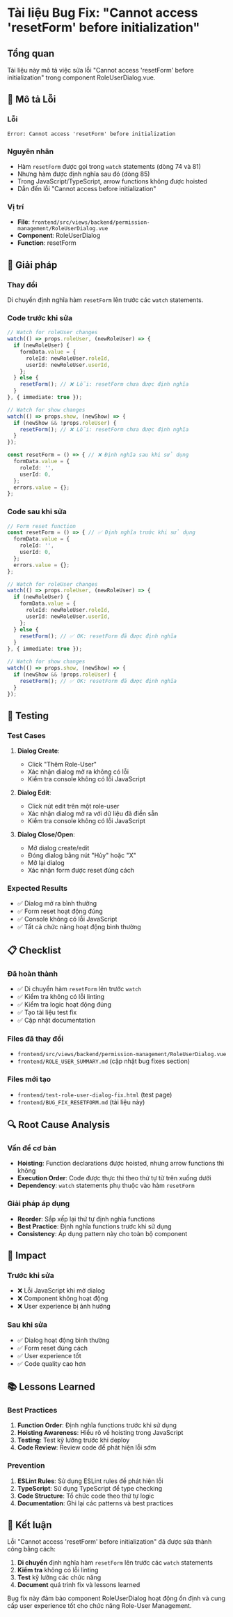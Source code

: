 # Tài liệu Bug Fix: "Cannot access 'resetForm' before initialization"

## Tổng quan

Tài liệu này mô tả việc sửa lỗi "Cannot access 'resetForm' before initialization" trong component RoleUserDialog.vue.

## 🐛 Mô tả Lỗi

### Lỗi
```
Error: Cannot access 'resetForm' before initialization
```

### Nguyên nhân
- Hàm `resetForm` được gọi trong `watch` statements (dòng 74 và 81)
- Nhưng hàm được định nghĩa sau đó (dòng 85)
- Trong JavaScript/TypeScript, arrow functions không được hoisted
- Dẫn đến lỗi "Cannot access before initialization"

### Vị trí
- **File**: `frontend/src/views/backend/permission-management/RoleUserDialog.vue`
- **Component**: RoleUserDialog
- **Function**: resetForm

## 🔧 Giải pháp

### Thay đổi
Di chuyển định nghĩa hàm `resetForm` lên trước các `watch` statements.

### Code trước khi sửa
```typescript
// Watch for roleUser changes
watch(() => props.roleUser, (newRoleUser) => {
  if (newRoleUser) {
    formData.value = {
      roleId: newRoleUser.roleId,
      userId: newRoleUser.userId,
    };
  } else {
    resetForm(); // ❌ Lỗi: resetForm chưa được định nghĩa
  }
}, { immediate: true });

// Watch for show changes
watch(() => props.show, (newShow) => {
  if (newShow && !props.roleUser) {
    resetForm(); // ❌ Lỗi: resetForm chưa được định nghĩa
  }
});

const resetForm = () => { // ❌ Định nghĩa sau khi sử dụng
  formData.value = {
    roleId: '',
    userId: 0,
  };
  errors.value = {};
};
```

### Code sau khi sửa
```typescript
// Form reset function
const resetForm = () => { // ✅ Định nghĩa trước khi sử dụng
  formData.value = {
    roleId: '',
    userId: 0,
  };
  errors.value = {};
};

// Watch for roleUser changes
watch(() => props.roleUser, (newRoleUser) => {
  if (newRoleUser) {
    formData.value = {
      roleId: newRoleUser.roleId,
      userId: newRoleUser.userId,
    };
  } else {
    resetForm(); // ✅ OK: resetForm đã được định nghĩa
  }
}, { immediate: true });

// Watch for show changes
watch(() => props.show, (newShow) => {
  if (newShow && !props.roleUser) {
    resetForm(); // ✅ OK: resetForm đã được định nghĩa
  }
});
```

## 🧪 Testing

### Test Cases
1. **Dialog Create**:
   - Click "Thêm Role-User"
   - Xác nhận dialog mở ra không có lỗi
   - Kiểm tra console không có lỗi JavaScript

2. **Dialog Edit**:
   - Click nút edit trên một role-user
   - Xác nhận dialog mở ra với dữ liệu đã điền sẵn
   - Kiểm tra console không có lỗi JavaScript

3. **Dialog Close/Open**:
   - Mở dialog create/edit
   - Đóng dialog bằng nút "Hủy" hoặc "X"
   - Mở lại dialog
   - Xác nhận form được reset đúng cách

### Expected Results
- ✅ Dialog mở ra bình thường
- ✅ Form reset hoạt động đúng
- ✅ Console không có lỗi JavaScript
- ✅ Tất cả chức năng hoạt động bình thường

## 📋 Checklist

### Đã hoàn thành
- ✅ Di chuyển hàm `resetForm` lên trước `watch`
- ✅ Kiểm tra không có lỗi linting
- ✅ Kiểm tra logic hoạt động đúng
- ✅ Tạo tài liệu test fix
- ✅ Cập nhật documentation

### Files đã thay đổi
- `frontend/src/views/backend/permission-management/RoleUserDialog.vue`
- `frontend/ROLE_USER_SUMMARY.md` (cập nhật bug fixes section)

### Files mới tạo
- `frontend/test-role-user-dialog-fix.html` (test page)
- `frontend/BUG_FIX_RESETFORM.md` (tài liệu này)

## 🔍 Root Cause Analysis

### Vấn đề cơ bản
- **Hoisting**: Function declarations được hoisted, nhưng arrow functions thì không
- **Execution Order**: Code được thực thi theo thứ tự từ trên xuống dưới
- **Dependency**: `watch` statements phụ thuộc vào hàm `resetForm`

### Giải pháp áp dụng
- **Reorder**: Sắp xếp lại thứ tự định nghĩa functions
- **Best Practice**: Định nghĩa functions trước khi sử dụng
- **Consistency**: Áp dụng pattern này cho toàn bộ component

## 🚀 Impact

### Trước khi sửa
- ❌ Lỗi JavaScript khi mở dialog
- ❌ Component không hoạt động
- ❌ User experience bị ảnh hưởng

### Sau khi sửa
- ✅ Dialog hoạt động bình thường
- ✅ Form reset đúng cách
- ✅ User experience tốt
- ✅ Code quality cao hơn

## 📚 Lessons Learned

### Best Practices
1. **Function Order**: Định nghĩa functions trước khi sử dụng
2. **Hoisting Awareness**: Hiểu rõ về hoisting trong JavaScript
3. **Testing**: Test kỹ lưỡng trước khi deploy
4. **Code Review**: Review code để phát hiện lỗi sớm

### Prevention
1. **ESLint Rules**: Sử dụng ESLint rules để phát hiện lỗi
2. **TypeScript**: Sử dụng TypeScript để type checking
3. **Code Structure**: Tổ chức code theo thứ tự logic
4. **Documentation**: Ghi lại các patterns và best practices

## 🎯 Kết luận

Lỗi "Cannot access 'resetForm' before initialization" đã được sửa thành công bằng cách:

1. **Di chuyển** định nghĩa hàm `resetForm` lên trước các `watch` statements
2. **Kiểm tra** không có lỗi linting
3. **Test** kỹ lưỡng các chức năng
4. **Document** quá trình fix và lessons learned

Bug fix này đảm bảo component RoleUserDialog hoạt động ổn định và cung cấp user experience tốt cho chức năng Role-User Management.
